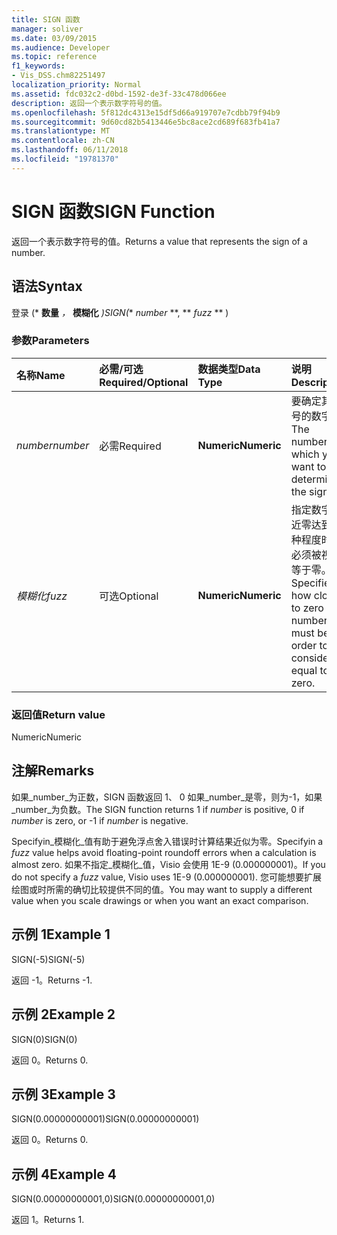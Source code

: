 ```yaml
---
title: SIGN 函数
manager: soliver
ms.date: 03/09/2015
ms.audience: Developer
ms.topic: reference
f1_keywords:
- Vis_DSS.chm82251497
localization_priority: Normal
ms.assetid: fdc032c2-d0bd-1592-de3f-33c478d066ee
description: 返回一个表示数字符号的值。
ms.openlocfilehash: 5f812dc4313e15df5d66a919707e7cdbb79f94b9
ms.sourcegitcommit: 9d60cd82b5413446e5bc8ace2cd689f683fb41a7
ms.translationtype: MT
ms.contentlocale: zh-CN
ms.lasthandoff: 06/11/2018
ms.locfileid: "19781370"
---
```

# <a name="sign-function"></a><span data-ttu-id="480ee-103">SIGN 函数</span><span class="sxs-lookup"><span data-stu-id="480ee-103">SIGN Function</span></span>

<span data-ttu-id="480ee-104">返回一个表示数字符号的值。</span><span class="sxs-lookup"><span data-stu-id="480ee-104">Returns a value that represents the sign of a number.</span></span> 
  
## <a name="syntax"></a><span data-ttu-id="480ee-105">语法</span><span class="sxs-lookup"><span data-stu-id="480ee-105">Syntax</span></span>

<span data-ttu-id="480ee-106">登录 (* **数量** *，* **模糊化** *)</span><span class="sxs-lookup"><span data-stu-id="480ee-106">SIGN(** *number* **, ** *fuzz* ** )</span></span> 
  
### <a name="parameters"></a><span data-ttu-id="480ee-107">参数</span><span class="sxs-lookup"><span data-stu-id="480ee-107">Parameters</span></span>

|<span data-ttu-id="480ee-108">**名称**</span><span class="sxs-lookup"><span data-stu-id="480ee-108">**Name**</span></span>|<span data-ttu-id="480ee-109">**必需/可选**</span><span class="sxs-lookup"><span data-stu-id="480ee-109">**Required/Optional**</span></span>|<span data-ttu-id="480ee-110">**数据类型**</span><span class="sxs-lookup"><span data-stu-id="480ee-110">**Data Type**</span></span>|<span data-ttu-id="480ee-111">**说明**</span><span class="sxs-lookup"><span data-stu-id="480ee-111">**Description**</span></span>|
|:-----|:-----|:-----|:-----|
| <span data-ttu-id="480ee-112">_number_</span><span class="sxs-lookup"><span data-stu-id="480ee-112">_number_</span></span> <br/> |<span data-ttu-id="480ee-113">必需</span><span class="sxs-lookup"><span data-stu-id="480ee-113">Required</span></span>  <br/> |<span data-ttu-id="480ee-114">**Numeric**</span><span class="sxs-lookup"><span data-stu-id="480ee-114">**Numeric**</span></span> <br/> | <span data-ttu-id="480ee-115">要确定其符号的数字。</span><span class="sxs-lookup"><span data-stu-id="480ee-115">The number for which you want to determine the sign.</span></span>  <br/> |
| <span data-ttu-id="480ee-116">_模糊化_</span><span class="sxs-lookup"><span data-stu-id="480ee-116">_fuzz_</span></span> <br/> |<span data-ttu-id="480ee-117">可选</span><span class="sxs-lookup"><span data-stu-id="480ee-117">Optional</span></span>  <br/> |<span data-ttu-id="480ee-118">**Numeric**</span><span class="sxs-lookup"><span data-stu-id="480ee-118">**Numeric**</span></span> <br/> |<span data-ttu-id="480ee-119">指定数字接近零达到何种程度时才必须被视为等于零。</span><span class="sxs-lookup"><span data-stu-id="480ee-119">Specifies how close to zero the number must be in order to be considered equal to zero.</span></span>  <br/> |
   
### <a name="return-value"></a><span data-ttu-id="480ee-120">返回值</span><span class="sxs-lookup"><span data-stu-id="480ee-120">Return value</span></span>

<span data-ttu-id="480ee-121">Numeric</span><span class="sxs-lookup"><span data-stu-id="480ee-121">Numeric</span></span>
  
## <a name="remarks"></a><span data-ttu-id="480ee-122">注解</span><span class="sxs-lookup"><span data-stu-id="480ee-122">Remarks</span></span>

<span data-ttu-id="480ee-123">如果_number_为正数，SIGN 函数返回 1、 0 如果_number_是零，则为-1，如果_number_为负数。</span><span class="sxs-lookup"><span data-stu-id="480ee-123">The SIGN function returns 1 if  _number_ is positive, 0 if  _number_ is zero, or -1 if  _number_ is negative.</span></span> 
  
<span data-ttu-id="480ee-124">Specifyin_模糊化_值有助于避免浮点舍入错误时计算结果近似为零。</span><span class="sxs-lookup"><span data-stu-id="480ee-124">Specifyin a  _fuzz_ value helps avoid floating-point roundoff errors when a calculation is almost zero.</span></span> <span data-ttu-id="480ee-125">如果不指定_模糊化_值，Visio 会使用 1E-9 (0.000000001)。</span><span class="sxs-lookup"><span data-stu-id="480ee-125">If you do not specify a  _fuzz_ value, Visio uses 1E-9 (0.000000001).</span></span> <span data-ttu-id="480ee-126">您可能想要扩展绘图或时所需的确切比较提供不同的值。</span><span class="sxs-lookup"><span data-stu-id="480ee-126">You may want to supply a different value when you scale drawings or when you want an exact comparison.</span></span> 
  
## <a name="example-1"></a><span data-ttu-id="480ee-127">示例 1</span><span class="sxs-lookup"><span data-stu-id="480ee-127">Example 1</span></span>

<span data-ttu-id="480ee-128">SIGN(-5)</span><span class="sxs-lookup"><span data-stu-id="480ee-128">SIGN(-5)</span></span>
  
<span data-ttu-id="480ee-129">返回 -1。</span><span class="sxs-lookup"><span data-stu-id="480ee-129">Returns -1.</span></span>
  
## <a name="example-2"></a><span data-ttu-id="480ee-130">示例 2</span><span class="sxs-lookup"><span data-stu-id="480ee-130">Example 2</span></span>

<span data-ttu-id="480ee-131">SIGN(0)</span><span class="sxs-lookup"><span data-stu-id="480ee-131">SIGN(0)</span></span>
  
<span data-ttu-id="480ee-132">返回 0。</span><span class="sxs-lookup"><span data-stu-id="480ee-132">Returns 0.</span></span>
  
## <a name="example-3"></a><span data-ttu-id="480ee-133">示例 3</span><span class="sxs-lookup"><span data-stu-id="480ee-133">Example 3</span></span>

<span data-ttu-id="480ee-134">SIGN(0.00000000001)</span><span class="sxs-lookup"><span data-stu-id="480ee-134">SIGN(0.00000000001)</span></span>
  
<span data-ttu-id="480ee-135">返回 0。</span><span class="sxs-lookup"><span data-stu-id="480ee-135">Returns 0.</span></span>
  
## <a name="example-4"></a><span data-ttu-id="480ee-136">示例 4</span><span class="sxs-lookup"><span data-stu-id="480ee-136">Example 4</span></span>

<span data-ttu-id="480ee-137">SIGN(0.00000000001,0)</span><span class="sxs-lookup"><span data-stu-id="480ee-137">SIGN(0.00000000001,0)</span></span>
  
<span data-ttu-id="480ee-138">返回 1。</span><span class="sxs-lookup"><span data-stu-id="480ee-138">Returns 1.</span></span>
  

